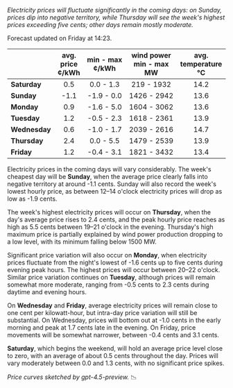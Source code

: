 *Electricity prices will fluctuate significantly in the coming days: on Sunday, prices dip into negative territory, while Thursday will see the week's highest prices exceeding five cents; other days remain mostly moderate.*

Forecast updated on Friday at 14:23.

|              | avg.<br>price<br>¢/kWh | min - max<br>¢/kWh | wind power<br>min - max<br>MW | avg.<br>temperature<br>°C |
|:-------------|:----------------------:|:------------------:|:-----------------------------:|:-------------------------:|
| **Saturday** |          0.5           |     0.0 - 1.3      |          219 - 1932           |           14.2            |
| **Sunday**   |         -1.1           |    -1.9 - 0.0      |         1426 - 2942           |           13.6            |
| **Monday**   |          0.9           |    -1.6 - 5.0      |         1604 - 3062           |           13.6            |
| **Tuesday**  |          1.2           |    -0.5 - 2.3      |         1618 - 2361           |           13.9            |
| **Wednesday**|          0.6           |    -1.0 - 1.7      |         2039 - 2616           |           14.7            |
| **Thursday** |          2.4           |     0.0 - 5.5      |         1479 - 2539           |           13.9            |
| **Friday**   |          1.2           |    -0.4 - 3.1      |         1821 - 3432           |           13.4            |

Electricity prices in the coming days will vary considerably. The week's cheapest day will be **Sunday**, when the average price clearly falls into negative territory at around -1.1 cents. Sunday will also record the week's lowest hourly price, as between 12–14 o'clock electricity prices will drop as low as -1.9 cents.

The week's highest electricity prices will occur on **Thursday**, when the day's average price rises to 2.4 cents, and the peak hourly price reaches as high as 5.5 cents between 19–21 o'clock in the evening. Thursday's high maximum price is partially explained by wind power production dropping to a low level, with its minimum falling below 1500 MW.

Significant price variation will also occur on **Monday**, when electricity prices fluctuate from the night's lowest of -1.6 cents up to five cents during evening peak hours. The highest prices will occur between 20–22 o'clock. Similar price variation continues on **Tuesday**, although prices will remain somewhat more moderate, ranging from -0.5 cents to 2.3 cents during daytime and evening hours.

On **Wednesday** and **Friday**, average electricity prices will remain close to one cent per kilowatt-hour, but intra-day price variation will still be substantial. On Wednesday, prices will bottom out at -1.0 cents in the early morning and peak at 1.7 cents late in the evening. On Friday, price movements will be somewhat narrower, between -0.4 cents and 3.1 cents.

**Saturday**, which begins the weekend, will hold an average price level close to zero, with an average of about 0.5 cents throughout the day. Prices will vary moderately between 0.0 and 1.3 cents, with no significant price spikes.

*Price curves sketched by gpt-4.5-preview.* 📉
